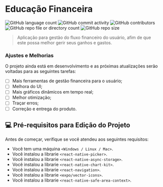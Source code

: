 # Educação Financeira

![GitHub language count](https://img.shields.io/github/languages/count/pedro3141592/edu-financeira)
![GitHub commit activity](https://img.shields.io/github/commit-activity/t/pedro3141592/edu-financeira)
![GitHub contributors](https://img.shields.io/github/contributors/pedro3141592/edu-financeira)
![GitHub repo file or directory count](https://img.shields.io/github/directory-file-count/pedro3141592/edu-financeira)
![GitHub repo size](https://img.shields.io/github/repo-size/pedro3141592/edu-financeira)

> Aplicação para gestão do fluxo financeiro do usuário, afim de que este possa melhor gerir seus ganhos e gastos.

### Ajustes e Melhorias

O projeto ainda está em desenvolvimento e as próximas atualizações serão voltadas para as seguintes tarefas:

- [ ] Mais ferramentas de gestão financeira para o usuário;
- [ ] Melhora do UI;
- [ ] Mais gráficos dinâmicos em tempo real;
- [ ] Melhor otimização;
- [ ] Traçar erros;
- [ ] Correção e entrega do produto.

## 💻 Pré-requisitos para Edição do Projeto

Antes de começar, verifique se você atendeu aos seguintes requisitos:

- Você tem uma máquina `<Windows / Linux / Mac>`.
- Você instalou a librarie `<react-native-picker>`.
- Você instalou a librarie `<react-native-async-storage>`.
- Você instalou a librarie `<react-native-chart-kit>`.
- Você instalou a librarie `<react-navigation>`.
- Você instalou a librarie `<expo/vector-icons>`.
- Você instalou a librarie `<react-native-safe-area-context>`.
